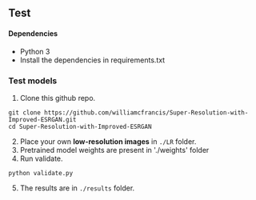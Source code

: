 ## Test
#### Dependencies
- Python 3
- Install the dependencies in requirements.txt

### Test models
1. Clone this github repo.
```
git clone https://github.com/williamcfrancis/Super-Resolution-with-Improved-ESRGAN.git
cd Super-Resolution-with-Improved-ESRGAN
```
2. Place your own **low-resolution images** in `./LR` folder.
3. Pretrained model weights are present in './weights' folder
4. Run validate.
```
python validate.py
```
5. The results are in `./results` folder.
